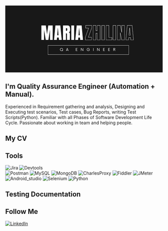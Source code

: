 ![Header](https://github.com/testzhilina/testzhilina/blob/main/assets/logo.png)

## I'm Quality Assurance Engineer (Automation + Manual). 

Experienced in Requirement gathering and analysis, Designing and Executing test scenarios, Test cases, Bug Reports, writing Test Scripts(Python). Familiar with all Phases of Software Development Life Cycle. Passionate about working in team and helping people.

## My CV


## Tools
![Jira](https://img.shields.io/badge/Jira-3A3B3C?style=for-the-badge&logo=Jira&logoColor=336699)
![Devtools](https://img.shields.io/badge/Devtools-3A3B3C?style=for-the-badge&logo=devtools)  
![Postman](https://img.shields.io/badge/Postman-3A3B3C?style=for-the-badge&logo=postman)
![MySQL](https://img.shields.io/badge/MySQL-3A3B3C?style=for-the-badge&logo=Mysql)
![MongoDB](https://img.shields.io/badge/Mongo-3A3B3C?style=for-the-badge&logo=MongoDB)
![CharlesProxy](https://img.shields.io/badge/Charles_Proxy-3A3B3C?style=for-the-badge&logo=Charles_proxy)
![Fiddler](https://img.shields.io/badge/Fiddler-3A3B3C?style=for-the-badge&logo=fiddler)
![JMeter](https://img.shields.io/badge/JMeter-3A3B3C?style=for-the-badge&logo=apache&logoColor=FF4500)
![Android_studio](https://img.shields.io/badge/Android_studio-3A3B3C?style=for-the-badge&logo=androidstudio)
![Selenium](https://img.shields.io/badge/Selenium_WEBDriver-3A3B3C?style=for-the-badge&logo=selenium)
![Python](https://img.shields.io/badge/Python-3A3B3C?style=for-the-badge&logo=python)

## Testing Documentation

## Follow Me
[![LinkedIn](https://img.shields.io/badge/Linkedin-0A66C2?style=for-the-badge&logo=linkedin)](https://www.linkedin.com/in/maria-zhilina-564138252/)